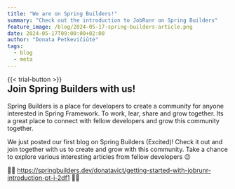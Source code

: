 ```yaml
---
title: "We are on Spring Builders!"
summary: "Check out the introduction to JobRunr on Spring Builders"
feature_image: /blog/2024-05-17-spring-builders-article.png
date: 2024-05-17T09:00:00+02:00
author: "Donata Petkevičiūtė"
tags:
  - blog
  - meta
---
```

{{< trial-button >}}

<div style="text-align: center;margin: -2em 0 2em;">
<small style="font-size: 70%;"><a href='https://www.freepik.com/vectors/cartoon-astronaut'></a></small>
</div>

<style type="text/css">
    .post-full-content img {display: inline-block; margin: 0 auto}
</style>

## Join Spring Builders with us!
Spring Builders is a place for developers to create a community for anyone interested in Spring Framework. To work, lear, share and grow together. Its a great place to connect with fellow developers and grow this community together.

We just posted our first blog on Spring Builders (Excited)! Check it out and join together with us to create and grow with this community. Take a chance to explore various interesting articles from fellow developers 😉

🍃🔗 https://springbuilders.dev/donatavict/getting-started-with-jobrunr-introduction-pt-i-2df1 🔗🍃



